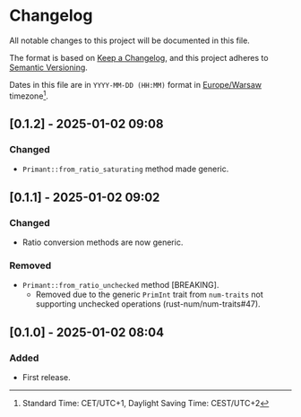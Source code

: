# Changelog

All notable changes to this project will be documented in this file.

The format is based on [Keep a Changelog](https://keepachangelog.com/en/1.1.0/),
and this project adheres to [Semantic Versioning](https://semver.org/spec/v2.0.0.html).

Dates in this file are in `YYYY-MM-DD (HH:MM)` format in [Europe/Warsaw] timezone[^1].

[Europe/Warsaw]: https://en.wikipedia.org/wiki/Europe/Warsaw
[^1]: Standard Time: CET/UTC+1, Daylight Saving Time: CEST/UTC+2

## [0.1.2] - 2025-01-02 09:08

### Changed

- `Primant::from_ratio_saturating` method made generic.

## [0.1.1] - 2025-01-02 09:02

### Changed

- Ratio conversion methods are now generic.

### Removed

- `Primant::from_ratio_unchecked` method [BREAKING].
  - Removed due to the generic `PrimInt` trait from `num-traits` not supporting
    unchecked operations (rust-num/num-traits#47).

## [0.1.0] - 2025-01-02 08:04

### Added

- First release.